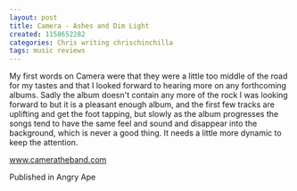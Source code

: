 ```yaml
---
layout: post
title: Camera - Ashes and Dim Light
created: 1158652282
categories: Chris writing chrischinchilla
tags: music reviews
---
```


My first words on Camera were that they were a little too middle of the road for my tastes and that I looked forward to hearing more on any forthcoming albums. Sadly the album doesn't contain any more of the rock I was looking forward to but it is a pleasant enough album, and the first few tracks are uplifting and get the foot tapping, but slowly as the album progresses the songs tend to have the same feel and sound and disappear into the background, which is never a good thing. It needs a little more dynamic to keep the attention.

<a href='http://www.cameratheband.com' target='_blank'>www.cameratheband.com</a>

Published in Angry Ape
